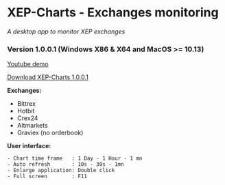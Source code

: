 # XEP-Charts - Exchanges monitoring

*A desktop app to monitor XEP exchanges*

### Version 1.0.0.1 (Windows X86 & X64 and MacOS >= 10.13)

[Youtube demo](https://youtu.be/UjfWZ6B930I)

[Download XEP-Charts 1.0.0.1](https://github.com/ElectraProtocol/XEP-ecosystem/releases/tag/Charts-1.0.0.1)


**Exchanges:**
- Bittrex
- Hotbit
- Crex24
- Altmarkets
- Graviex (no orderbook)

**User interface:**
```
- Chart time frame   : 1 Day - 1 Hour - 1 mn
- Auto refresh       : 10s - 30s - 1mn
- Enlarge application: Double click
- Full screen        : F11
```